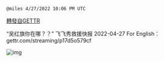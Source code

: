 
`@miles 4/27/2022 10:06 PM UTC`

[轉發自GETTR](https://gettr.com/post/p17dgnuacda)

“吴红旗你在哪？？” 飞飞秀救援快报 2022-04-27
For English：gettr.com/streaming/p17d5o579cf

![img](https://media.gettr.com/group38/origin/2022/04/27/22/e64eea2c-6ede-9eac-1b9b-2240646eee2e/6383d6c383a688bc0ce747d8282e44b3.jpeg)
